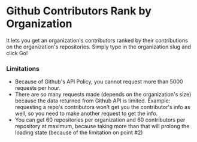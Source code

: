 # Github Contributors Rank by Organization

It lets you get an organization's contributors ranked by their contributions on the organization's repositories. Simply type in the organization slug and click Go!

### Limitations
- Because of Github's API Policy, you cannot request more than 5000 requests per hour.
- There are so many requests made (depends on the organization's size) because the data returned from Github API is limited. Example: requesting a repo's contributors won't get you the contributor's info as well, so you need to make another request to get the info.
- You can get 60 repositories per organization and 60 contributors per repository at maximum, because taking more than that will prolong the loading state (because of the limitation on point #2)